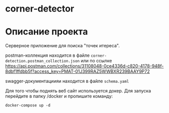 # corner-detector
# Описание проекта

Серверное приложение для поиска "точек итереса".


postman-коллекция находится в файле `corner-detection.postman_collection.json` или по ссылке https://api.postman.com/collections/31108048-0ce4336d-c820-4178-948f-8dbf1ffdbb5f?access_key=PMAT-01J399RAZ5WWBXR239BAAY9P72

swagger-документациияи находится в файле `schema.yaml`

Для того чтобы поднять веб сайт используется докер. Для запуска перейдите в папку /docker и пропишите команду:

```
docker-compose up -d
```

